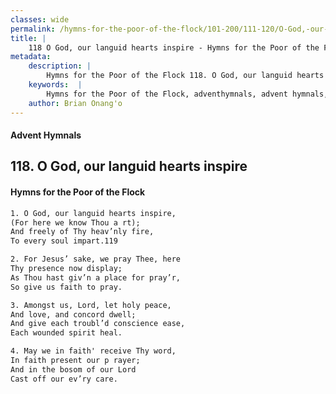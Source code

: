 ```yaml
---
classes: wide
permalink: /hymns-for-the-poor-of-the-flock/101-200/111-120/O-God,-our-languid-hearts-inspire/
title: |
    118 O God, our languid hearts inspire - Hymns for the Poor of the Flock
metadata:
    description: |
        Hymns for the Poor of the Flock 118. O God, our languid hearts inspire. O God, our languid hearts inspire,  (For here we know Thou a rt); And freely of Thy heav’nly fire, To every soul impart.119 
    keywords:  |
        Hymns for the Poor of the Flock, adventhymnals, advent hymnals, O God, our languid hearts inspire, O God, our languid hearts inspire, , 
    author: Brian Onang'o
---
```


#### Advent Hymnals
## 118. O God, our languid hearts inspire
####  Hymns for the Poor of the Flock

```txt
1. O God, our languid hearts inspire, 
(For here we know Thou a rt);
And freely of Thy heav’nly fire,
To every soul impart.119

2. For Jesus’ sake, we pray Thee, here
Thy presence now display;
As Thou hast giv’n a place for pray’r, 
So give us faith to pray.

3. Amongst us, Lord, let holy peace,
And love, and concord dwell;
And give each troubl’d conscience ease, 
Each wounded spirit heal.

4. May we in faith' receive Thy word,
In faith present our p rayer;
And in the bosom of our Lord 
Cast off our ev’ry care.
```